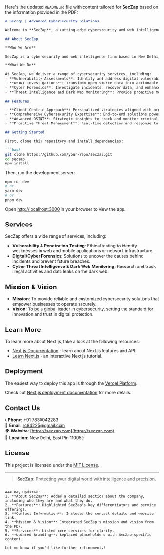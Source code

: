 Here's the updated `README.md` file with content tailored for **SecZap** based on the information provided in the PDF:

```markdown
# SecZap | Advanced Cybersecurity Solutions

Welcome to **SecZap**, a cutting-edge cybersecurity and web intelligence platform that safeguards digital assets through advanced security solutions and open-source intelligence (OSINT).

## About SecZap

**Who We Are**

SecZap is a cybersecurity and web intelligence firm based in New Delhi, India. We specialize in website security, cyber forensics, and OSINT analysis, providing comprehensive, tailored protection for businesses in an ever-evolving digital landscape.

**What We Do**

At SecZap, we deliver a range of cybersecurity services, including:
- **Vulnerability Assessments**: Identify and address digital vulnerabilities using AI and skilled researchers.
- **OSINT Investigations**: Transform open-source data into actionable insights for tracking criminals and mitigating risks.
- **Cyber Forensics**: Investigate incidents, recover data, and enhance future resilience.
- **Threat Intelligence and Dark Web Monitoring**: Provide proactive monitoring to safeguard critical assets and detect emerging threats.

## Features

- **Client-Centric Approach**: Personalized strategies aligned with organizational needs.
- **Comprehensive Cybersecurity Expertise**: End-to-end solutions powered by AI.
- **Advanced OSINT**: Strategic insights to track and monitor criminal activities.
- **Proactive Threat Management**: Real-time detection and response to threats.

## Getting Started

First, clone this repository and install dependencies:

```bash
git clone https://github.com/your-repo/seczap.git
cd seczap
npm install
```

Then, run the development server:

```bash
npm run dev
# or
yarn dev
# or
pnpm dev
```

Open [http://localhost:3000](http://localhost:3000) in your browser to view the app.

## Services

SecZap offers a wide range of services, including:
- **Vulnerability & Penetration Testing**: Ethical testing to identify weaknesses in web and mobile applications or network infrastructure.
- **Digital/Cyber Forensics**: Solutions to uncover the causes behind incidents and prevent future breaches.
- **Cyber Threat Intelligence & Dark Web Monitoring**: Research and track illegal activities and data leaks on the dark web.

## Mission & Vision

- **Mission**: To provide reliable and customized cybersecurity solutions that empower businesses to operate securely.
- **Vision**: To be a global leader in cybersecurity, setting the standard for innovation and trust in digital protection.

## Learn More

To learn more about Next.js, take a look at the following resources:
- [Next.js Documentation](https://nextjs.org/docs) - learn about Next.js features and API.
- [Learn Next.js](https://nextjs.org/learn) - an interactive Next.js tutorial.

## Deployment

The easiest way to deploy this app is through the [Vercel Platform](https://vercel.com/new?utm_medium=default-template&filter=next.js&utm_source=create-next-app&utm_campaign=create-next-app-readme).

Check out [Next.js deployment documentation](https://nextjs.org/docs/app/building-your-application/deploying) for more details.

## Contact Us

📞 **Phone**: +91 7830042283  
📧 **Email**: rc84225@gmail.com  
🌍 **Website**: [https://seczap.com](https://seczap.com)  
📍 **Location**: New Delhi, East Pin 110059

## License

This project is licensed under the [MIT License](https://opensource.org/licenses/MIT).

---

> **SecZap**: Protecting your digital world with intelligence and precision.
```

### Key Updates:
1. **About SecZap**: Added a detailed section about the company, including who they are and what they do.
2. **Features**: Highlighted SecZap's key differentiators and service offerings.
3. **Contact Information**: Included the contact details and website link.
4. **Mission & Vision**: Integrated SecZap's mission and vision from the PDF.
5. **Services**: Listed core services for clarity.
6. **Updated Branding**: Replaced placeholders with SecZap-specific content.

Let me know if you'd like further refinements!